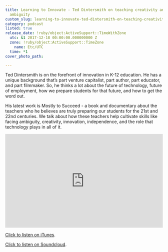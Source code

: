 ```yaml
---
title: Learning to Innovate - Ted Dintersmith on teaching creativity and how to face
  ambiguity
custom_slug: learning-to-innovate-ted-dintersmith-on-teaching-creativity-and-how-to-face-ambiguity
category: podcast
listed: true
release_date: !ruby/object:ActiveSupport::TimeWithZone
  utc: &1 2017-12-18 00:00:00.000000000 Z
  zone: !ruby/object:ActiveSupport::TimeZone
    name: Etc/UTC
  time: *1
cover_photo_path: 

---
```

Ted Dintersmith is on the forefront of innovation in K-12 education. He has a unique background that’s part venture capitalist, part author, part educator, and part filmmaker. So, he thinks a lot about the future of technology, future of employment, how we prepare students for that future, and how to get the word out.

His latest work is Mostly to Succeed - a book and documentary about the teachers who he believes are truly preparing our students for the 21st and 22nd centuries. We talk about how these teachers help cultivate skills like facing ambiguity, creativity, innovation, independence, and the role that technology plays in all of it.

<iframe width="100%" height="300" scrolling="no" frameborder="no" src="https://w.soundcloud.com/player/?url=https%3A//api.soundcloud.com/tracks/364409588&amp;color=%23317cb3&amp;auto_play=false&amp;hide_related=true&amp;show_comments=false&amp;show_user=true&amp;show_reposts=false&amp;show_teaser=true&amp;visual=true"></iframe>

[Click to listen on iTunes](https://itunes.apple.com/us/podcast/positivity-podcast-with-make-school/id1090239384?mt=2).

[Click to listen on Soundcloud](https://soundcloud.com/positivity-dan).